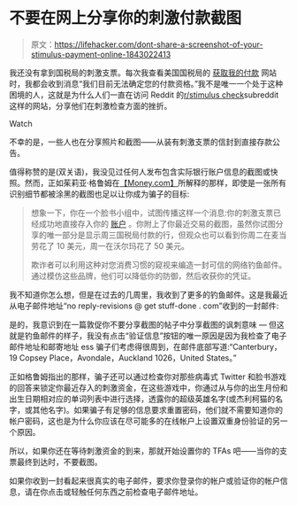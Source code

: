 # 不要在网上分享你的刺激付款截图

> 原文：<https://lifehacker.com/dont-share-a-screenshot-of-your-stimulus-payment-online-1843022413>

我还没有拿到国税局的刺激支票。每次我查看美国国税局的 [获取我的付款](https://www.irs.gov/coronavirus/get-my-payment) 网站时，我都会收到消息“我们目前无法确定您的付款资格。”我不是唯一一个处于这种困境的人，这就是为什么人们一直在访问 Reddit 的[r/stimulus check](https://www.reddit.com/r/stimuluscheck/)subreddit 这样的网站，分享他们在刺激检查方面的挫折。

Watch

不幸的是，一些人也在分享照片和截图——从装有刺激支票的信封到直接存款公告。

值得称赞的是(双关语)，我没见过任何人发布包含实际银行账户信息的截图或快照。然而，正如茱莉亚·格鲁姆在[【Money.com】](https://money.com/stimulus-check-deposit-online-scam/)所解释的那样，即使是一张所有识别细节都被涂黑的截图也足以让你成为骗子的目标:

> 想象一下，你在一个脸书小组中，试图传播这样一个消息:你的刺激支票已经成功地直接存入你的 [账户](https://secure.money.com/pr/u9df739642a2?apxa2=&apxa3=&apxa1=%2Fstimulus-check-deposit-online-scam%2F&ca_referer=money.com%2Fstimulus-check-deposit-online-scam%2F%3A%3A:Chime%20account&apxp1=Chime%20account) 。你附上了你最近交易的截图，虽然你试图分享的唯一部分是显示周三国税局付款的行，但观众也可以看到你周二在麦当劳花了 10 美元，周一在沃尔玛花了 50 美元。
> 
> 欺诈者可以利用这种对您消费习惯的窥视来编造一封可信的网络钓鱼邮件。通过模仿这些品牌，他们可以降低你的防御，然后收获你的凭证。

我不知道你怎么想，但是在过去的几周里，我收到了更多的钓鱼邮件。这是我最近从电子邮件地址“no reply-revisions @ get stuff-done . com”收到的一封邮件:

是的，我意识到在一篇敦促你不要分享截图的帖子中分享截图的讽刺意味 — 但这就是钓鱼邮件的样子，我没有点击“验证信息”按钮的唯一原因是因为我检查了电子邮件地址和邮寄地址 ess 骗子们考虑得很周到，在邮件底部写道:“Canterbury，19 Copsey Place，Avondale，Auckland 1026，United States。”

正如格鲁姆指出的那样，骗子还可以通过检查你对那些病毒式 Twitter 和脸书游戏的回答来锁定你最近存入的刺激资金，在这些游戏中，你通过从与你的出生月份和出生日期相对应的单词列表中进行选择，透露你的超级英雄名字(或杰利柯猫的名字，或其他名字)。如果骗子有足够的信息要求重置密码，他们就不需要知道你的帐户密码，这也是为什么你应该在尽可能多的在线帐户上设置双重身份验证的另一个原因。

所以，如果你还在等待刺激资金的到来，那就开始设置你的 TFAs 吧——当你的支票最终到达时，不要截图。

如果你收到一封看起来很真实的电子邮件，要求你登录你的帐户或验证你的帐户信息，请在你点击或轻触任何东西之前检查电子邮件地址。